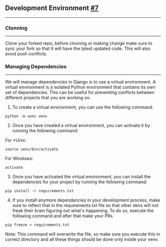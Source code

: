 ## Development Environment [#7](https://github.com/admiralarjun/logalyzer/issues/7)
- - -

### Clonning
- - -
Clone your forked repo, before clonning or making change make sure to sync your fork so that it will have the latest updated code. This will also avoid push conflicts.

### Managing Dependencies
- - -
We will manage dependencies in Django is to use a virtual environment. A virtual environment is a isolated Python environment that contains its own set of dependencies. This can be useful for preventing conflicts between different projects that you are working on. 

1. To create a virtual environment, you can use the following command:

```
python -m venv venv
```

2. Once you have created a virtual environment, you can activate it by running the following command:

For *Unix:
```
source venv/bin/activate
```

For Windows:
```
activate
```

3. Once you have activated the virtual environment, you can install the dependencies for your project by running the following command:

```
pip install -r requirements.txt
```

4. If you install anymore dependancies in your development process, make sure to reflect that in the requirements.txt file so that other devs will not freak their brain figuring out what's happening. To do so, execute the following command and after that make your PRs. 

```
pip freeze > requirements.txt
```

Note: This command will overwrite the file, so make sure you execute this in correct directory and all these things should be done only inside your venv.